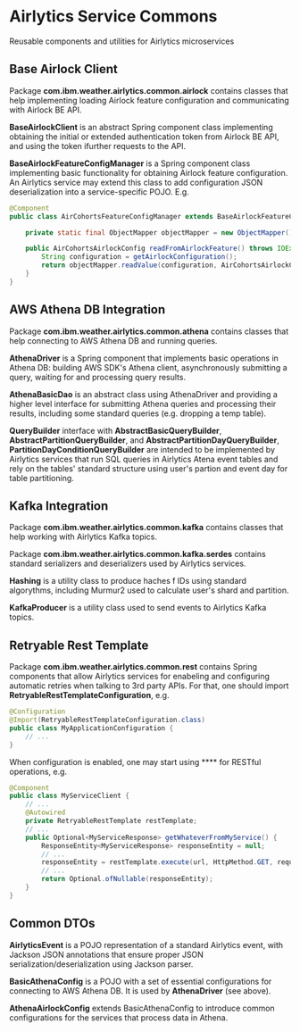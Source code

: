 # Airlytics Service Commons
Reusable components and utilities for Airlytics microservices

## Base Airlock Client

Package **com.ibm.weather.airlytics.common.airlock** contains classes that help implementing loading Airlock feature 
configuration and communicating with Airlock BE API.

**BaseAirlockClient** is an abstract Spring component class implementing obtaining the initial or extended authentication token from
Airlock BE API, and using the token ifurther requests to the API.

**BaseAirlockFeatureConfigManager** is a Spring component class implementing basic functionality for obtaining Airlock 
feature configuration. An Airlytics service may extend this class to add configuration JSON deserialization into 
a service-specific POJO. E.g.
```java
@Component
public class AirCohortsFeatureConfigManager extends BaseAirlockFeatureConfigManager {

    private static final ObjectMapper objectMapper = new ObjectMapper();

    public AirCohortsAirlockConfig readFromAirlockFeature() throws IOException {
        String configuration = getAirlockConfiguration();
        return objectMapper.readValue(configuration, AirCohortsAirlockConfig.class);
    }
}
```

## AWS Athena DB Integration

Package **com.ibm.weather.airlytics.common.athena** contains classes that help connecting to AWS Athena DB and running queries.

**AthenaDriver** is a Spring component that implements basic operations in Athena DB: building AWS SDK's Athena client, 
asynchronously submitting a query, waiting for and processing query results.

**AthenaBasicDao** is an abstract class using AthenaDriver and providing a higher level interface for submitting Athena queries 
and processing their results, including some standard queries (e.g. dropping a temp table).

**QueryBuilder** interface with **AbstractBasicQueryBuilder**, **AbstractPartitionQueryBuilder**, and **AbstractPartitionDayQueryBuilder**, 
**PartitionDayConditionQueryBuilder** are intended to be implemented by Airlytics services that run SQL queries in Airlytics 
Atena event tables and rely on the tables' standard structure using user's partion and event day for table partitioning.

## Kafka Integration

Package **com.ibm.weather.airlytics.common.kafka** contains classes that help working with Airlytics Kafka topics.

Package **com.ibm.weather.airlytics.common.kafka.serdes** contains standard serializers and deserializers used by Airlytics services.

**Hashing** is a utility class to produce haches f IDs using standard algorythms, including Murmur2 used to calculate user's shard and partition.

**KafkaProducer** is a utility class used to send events to Airlytics Kafka topics.

## Retryable Rest Template

Package **com.ibm.weather.airlytics.common.rest** contains Spring components that allow Airlytics services for enabeling 
and configuring automatic retries when talking to 3rd party APIs. For that, one should import **RetryableRestTemplateConfiguration**, e.g.
```java
@Configuration
@Import(RetryableRestTemplateConfiguration.class)
public class MyApplicationConfiguration {
    // ...
}
```
When configuration is enabled, one may start using **** for RESTful operations, e.g.

```java
@Component
public class MyServiceClient {
    // ...
    @Autowired
    private RetryableRestTemplate restTemplate;
    // ...
    public Optional<MyServiceResponse> getWhateverFromMyService() {
        ResponseEntity<MyServiceResponse> responseEntity = null;
        // ...
        responseEntity = restTemplate.execute(url, HttpMethod.GET, request, MyServiceResponse.class);
        // ...
        return Optional.ofNullable(responseEntity);
    }
}
```

## Common DTOs

**AirlyticsEvent** is a POJO representation of a standard Airlytics event, with Jackson JSON annotations that ensure proper 
JSON serialization/deserialization using Jackson parser.

**BasicAthenaConfig** is a POJO with a set of essential configurations for connecting to AWS Athena DB. It is used by
**AthenaDriver** (see above).

**AthenaAirlockConfig** extends BasicAthenaConfig to introduce common configurations for the services that process data in Athena.